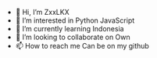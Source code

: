 - 👋 Hi, I’m ZxxLKX
- 👀 I’m interested in Python JavaScript
- 🌱 I’m currently learning Indonesia
- 💞️ I’m looking to collaborate on Own
- 📫 How to reach me Can be on my github
